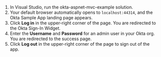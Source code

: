 1. In Visual Studio, run the okta-aspnet-mvc-example solution.
2. Your default browser automatically opens to `localhost:44314`, and the Okta <StackSelector snippet="applang" noSelector inline /> Sample App landing page appears.
3. Click **Log in** in the upper-right corner of the page. You are redirected to the Okta Sign-In Widget.
4. Enter the **Username** and **Password** for an admin user in your Okta org. You are redirected to the success page.
5. Click **Log out** in the upper-right corner of the page to sign out of the <StackSelector snippet="applang" noSelector inline /> app.
